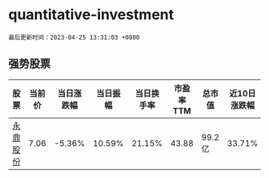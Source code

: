 # quantitative-investment

`最后更新时间：2023-04-25 13:31:03 +0800`

## 强势股票

|股票|当前价|当日涨跌幅|当日振幅|当日换手率|市盈率TTM|总市值|近10日涨跌幅|
|----|----|----|----|----|----|----|----|
|[永鼎股份](https://xueqiu.com/S/SH600105)|7.06|-5.36%|10.59%|21.15%|43.88|99.2亿|33.71%|
